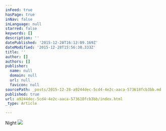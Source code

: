 ```yaml
---
inFeed: true
hasPage: true
inNav: false
inLanguage: null
starred: false
keywords: []
description: ''
datePublished: '2015-12-28T16:12:09.169Z'
dateModified: '2015-12-28T15:56:38.333Z'
title: ''
author: []
authors: []
publisher:
  name: null
  domain: null
  url: null
  favicon: null
sourcePath: _posts/2015-12-28-a9244dec-5cd4-4e2c-aaca-573618fcb3bb.md
published: true
url: a9244dec-5cd4-4e2c-aaca-573618fcb3bb/index.html
_type: Article

---
```

Night
![](https://the-grid-user-content.s3-us-west-2.amazonaws.com/cf9c7711-346e-4b8f-ac64-3b52cc0dbadb.jpg)